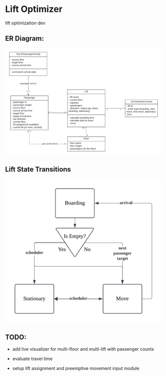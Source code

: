 # Lift Optimizer
lift optimization dev

## ER Diagram:
![Data model](ER.png "ERD")

## Lift State Transitions
![Transition Diagram](StateDiagram.png "Lift State Transitions")

## TODO:
- add live visualizer for multi-floor and multi-lift with passenger counts

- evaluate travel time

- setup lift assignment and preemptive movement input module
